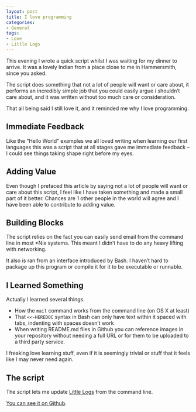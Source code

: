 ```yaml
---
layout: post
title: I love programming
categories:
- General
tags:
- Love
- Little Logs
---
```


This evening I wrote a quick script whilst I was waiting for my dinner to arrive. It was a lovely Indian from a place close to me in Hammersmith, since you asked.

The script does something that not a lot of people will want or care about, it performs an incredibly simple job that you could easily argue *I* shouldn’t care about, and it was written without too much care or consideration.

That all being said I still love it, and it reminded me why I love programming.

## Immediate Feedback

Like the “Hello World” examples we all loved writing when learning our first languages this was a script that at all stages gave me immediate feedback – I could see things taking shape right before my eyes.

## Adding Value

Even though I prefaced this article by saying not a lot of people will want or care about this script, I feel like I have taken something and made a small part of it better. Chances are 1 other people in the world will agree and I have been able to contribute to adding value.

## Building Blocks

The script relies on the fact you can easily send email from the command line in most *Nix systems. This meant I didn’t have to do any heavy lifting with networking.

It also is ran from an interface introduced by Bash. I haven’t hard to package up this program or compile it for it to be executable or runnable.

## I Learned Something

Actually I learned several things.

* How the `mail` command works from the command line (on OS X at least)
* That `<<-HEREDOC` syntax in Bash can only have text within it spaced with tabs, indenting with spaces doesn’t work
* When writing README.md files in Github you can reference images in your repository without needing a full URL or for them to be uploaded to a third party service.

I freaking love learning stuff, even if it is seemingly trivial or stuff that it feels like I may never need again.

## The script

The script lets me update [Little Logs](http://littlelogs.co) from the command line.

[You can see it on Github](https://github.com/tosbourn/littlelogs-cli).